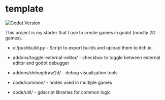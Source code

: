 # template

[![Godot Version](https://img.shields.io/badge/Godot-4.3-blue)](https://godotengine.org/download/)

This project is my starter that I use to create games in godot (mostly 2D games).

* ci/pushbuild.py - Script to export builds and upload them to itch.io
* addons/toggle-external-editor/ - checkbox to toggle between external editor and godot debugger
* addons/debugdraw2d/ - debug visualization tools

* code/common/ - nodes used in multiple games
* code/util/ - gdscript libraries for common logic
